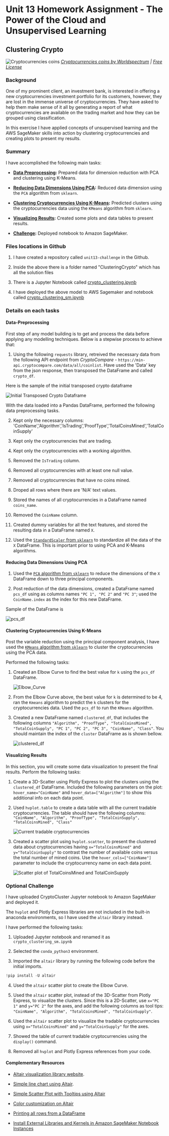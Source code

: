 # Unit 13 Homework Assignment - The Power of the Cloud and Unsupervised Learning

## <b> Clustering Crypto </b>

![Cryptocurrencies coins](ClusteringCrypto/Images/cryptocurrencies-coins.jpg)
_[Cryptocurrencies coins by Worldspectrum](https://www.pexels.com/@worldspectrum?utm_content=attributionCopyText&utm_medium=referral&utm_source=pexels) | [Free License](https://www.pexels.com/photo-license/)_

### <b> Background </b>

One of my prominent client, an investment bank, is interested in offering a new cryptocurrencies investment portfolio for its customers, however, they are lost in the immense universe of cryptocurrencies. They have asked to help them make sense of it all by generating a report of what cryptocurrencies are available on the trading market and how they can be grouped using classification.

In this exercise I have applied concepts of unsupervised learning and the AWS SageMaker skills into action by clustering cryptocurrencies and creating plots to present my results.

### <b> Summary </b>

I have accomplished the following main tasks:

* **[Data Preprocessing](#Data-Preprocessing):** Prepared data for dimension reduction with PCA and clustering using K-Means.

* **[Reducing Data Dimensions Using PCA](#Reducing-Data-Dimensions-Using-PCA):** Reduced data dimension using the `PCA` algorithm from `sklearn`.

* **[Clustering Cryptocurrencies Using K-Means](#Clustering-Cryptocurrencies-Using-K-Means):** Predicted clusters using the cryptocurrencies data using the `KMeans` algorithm from `sklearn`.

* **[Visualizing Results](#Visualizing-Results):** Created some plots and data tables to present results.

* **[Challenge](#Optional-Challenge):** Deployed notebook to Amazon SageMaker.

### <b> Files locations in Github </b>

1. I have created a repository called `unit13-challenge` in the Github.

2. Inside the above there is a folder named "ClusteringCrypto" which has all the solution files

3. There is a Jupyter Notebook called [crypto_clustering.ipynb](ClusteringCrypto/Starter_Files/crypto_clustering.ipynb)

4. I have deployed the above model to AWS Sagemaker and notebook called [crypto_clustering_sm.ipynb](ClusteringCrypto/Starter_Files/crypto_clustering_sm.ipynb)

### <b> Details on each tasks </b>

#### Data-Preprocessing

First step of any model building is to get and process the data before applying any modelling techniques. Below is a stepwise process to achieve that:

1. Using the following `requests` library, retreived the necessary data from the following API endpoint from _CryptoCompare_ - `https://min-api.cryptocompare.com/data/all/coinlist`. Have used the 'Data' key from the json response, then transposed the DataFrame and called `crypto_df`.

Here is the sample of the initial transposed crypto dataframe 

   ![Initial Transposed Crypto Dataframe](ClusteringCrypto\Images\Transposed_Crypto_df.png)

With the data loaded into a Pandas DataFrame, performed the following data preprocessing tasks.

2. Kept only the necessary columns: 'CoinName','Algorithm','IsTrading','ProofType','TotalCoinsMined','TotalCoinSupply'
 
3. Kept only the cryptocurrencies that are trading.

4. Kept only the cryptocurrencies with a working algorithm.

5. Removed the `IsTrading` column.

6. Removed all cryptocurrencies with at least one null value.

7. Removed all cryptocurrencies that have no coins mined.

8. Droped all rows where there are 'N/A' text values.

9. Stored the names of all cryptocurrencies in a DataFrame named `coins_name`.

10. Removed the `CoinName` column.

11. Created dummy variables for all the text features, and stored the resulting data in a DataFrame named `X`.

12. Used the [`StandardScaler` from `sklearn`](https://scikit-learn.org/stable/modules/generated/sklearn.preprocessing.StandardScaler.html) to standardize all the data of the `X` DataFrame. This is important prior to using PCA and K-Means algorithms.

#### Reducing Data Dimensions Using PCA

1. Used the [`PCA` algorithm from `sklearn`](https://scikit-learn.org/stable/modules/generated/sklearn.decomposition.PCA.html) to reduce the dimensions of the `X` DataFrame down to three principal components.

2. Post reduction of the data dimensions, created a DataFrame named `pcs_df` using as columns names `"PC 1", "PC 2"` and `"PC 3"`;  used the `CoinName.index` as the index for this new DataFrame.

Sample of the DataFrame is 

   ![pcs_df](ClusteringCrypto/Images/pcs_df.png)

#### Clustering Cryptocurrencies Using K-Means

Post the variable reduction using the principal component analysis, I have used the [`KMeans` algorithm from `sklearn`](https://scikit-learn.org/stable/modules/generated/sklearn.cluster.KMeans.html) to cluster the cryptocurrencies using the PCA data.

Performed the following tasks:

1. Created an Elbow Curve to find the best value for `k` using the `pcs_df` DataFrame.

   ![Elbow_Curve](ClusteringCrypto/Images/Elbow_Curve.png)

2. From the Elbow Curve above, the best value for `k` is determined to be 4, ran the `Kmeans` algorithm to predict the `k` clusters for the cryptocurrencies data. Used the `pcs_df` to run the `KMeans` algorithm.

3. Created a new DataFrame named `clustered_df`, that includes the following columns `"Algorithm", "ProofType", "TotalCoinsMined", "TotalCoinSupply", "PC 1", "PC 2", "PC 3", "CoinName", "Class"`. You should maintain the index of the `cluster` DataFrame as is shown bellow.

   ![clustered_df](ClusteringCrypto/Images/clustered_df.png)

#### Visualizing Results

In this section, you will create some data visualization to present the final results. Perform the following tasks:

1. Create a 3D-Scatter using Plotly Express to plot the clusters using the `clustered_df` DataFrame. Included the following parameters on the plot: `hover_name="CoinName"` and `hover_data=["Algorithm"]` to show this additional info on each data point.

2. Used `hvplot.table` to create a data table with all the current tradable cryptocurrencies. The table should have the following columns: `"CoinName", "Algorithm", "ProofType", "TotalCoinSupply", "TotalCoinsMined", "Class"`

   ![Current tradable cryptocurrencies](ClusteringCrypto/Images/Table_tradeble.png)

3. Created a scatter plot using `hvplot.scatter`, to present the clustered data about cryptocurrencies having `x="TotalCoinsMined"` and `y="TotalCoinSupply"` to contrast the number of available coins versus the total number of mined coins. Use the `hover_cols=["CoinName"]` parameter to include the cryptocurrency name on each data point.

   ![Scatter plot of TotalCoinsMined and TotalCoinSupply](ClusteringCrypto/Images/Scatter_plot.png)

### Optional Challenge

I have uploaded CryptoCluster Jupyter notebook to Amazon SageMaker and deployed it.

The `hvplot` and Plotly Express libraries are not included in the built-in anaconda environments, so I have used the `altair` library instead.

I have performed the following tasks:

1. Uploaded Jupyter notebook and renamed it as `crypto_clustering_sm.ipynb`

2. Selected the `conda_python3` environment.

3. Imported the `altair` library by running the following code before the initial imports.

  ```python
  !pip install -U altair
  ```

4. Used the `altair` scatter plot to create the Elbow Curve.

5. Used the `altair` scatter plot, instead of the 3D-Scatter from Plotly Express, to visualize the clusters. Since this is a 2D-Scatter, use `x="PC 1"` and `y="PC 2"` for the axes, and add the following columns as tool tips: `"CoinName", "Algorithm", "TotalCoinsMined", "TotalCoinSupply"`.

6. Used the `altair` scatter plot to visualize the tradable cryptocurrencies using  `x="TotalCoinsMined"` and `y="TotalCoinSupply"` for the axes.

7. Showed the table of current tradable cryptocurrencies using the `display()` command.

8. Removed all `hvplot` and Plotly Express references from your code.

#### Complementary Resources

* [Altair visualization library website](https://altair-viz.github.io/).

* [Simple line chart using Altair](https://altair-viz.github.io/gallery/simple_line_chart.html).

* [Simple Scatter Plot with Tooltips using Altair](https://altair-viz.github.io/gallery/scatter_tooltips.html)

* [Color customization on Altair](https://github.com/altair-viz/altair/issues/921#issuecomment-395416682)

* [Printing all rows from a DataFrame](https://stackoverflow.com/a/30691921/4325668)

* [Install External Libraries and Kernels in Amazon SageMaker Notebook Instances](https://docs.aws.amazon.com/sagemaker/latest/dg/nbi-add-external.html)
